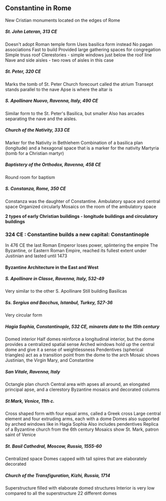 ## Constantine in Rome

New Cristian monuments located on the edges of Rome

##### St. John Lateran, 313 CE
Doesn't adopt Roman temple form
Uses basilica form instead
	No pagan associations
	Fast to build
	Provided large gathering spaces for congregation
Simple truss roof
Clerestories - simple windows just below the roof line
Nave and side aisles - two rows of aisles in this case

##### St. Peter, 320 CE
Marks the tomb of St. Peter
Church forecourt called the atrium
Transept stands parallel to the nave
Apse is where the altar is
##### S. Apollinare Nuovo, Ravenna, Italy, 490 CE
Similar form to the St. Peter's Basilica, but smaller
Also has arcades separating the nave and the aisles.
##### Church of the Nativity, 333 CE
Marker for the Nativity in Bethlehem
Combination of a basilica plan (longitude) and a hexagonal space that is a marker for the nativity
Martyria (tomb for a Christian martyr)
##### Baptistery of the Orthodox, Ravenna, 458 CE
Round room for baptism
##### S. Constanza, Rome, 350 CE
Constanza was the daughter of Constantine.
Ambulatory space and central space
Organized circularly
Mosaics on the room of the ambulatory space

**2 types of early Christian buildings - longitude buildings and circulatory buildings**

### 324 CE : Constantine builds a new capital: Constantinople

In 476 CE the last Roman Emperor loses power, splintering the empire
The Byzantine, or Eastern Roman Empire, reached its fullest extent under Justinian and lasted until 1473

#### Byzantine Architecture in the East and West

##### S. Apollinare in Classe, Ravenna, Italy, 532-49
Very similar to the other S. Apollinare
Still building Basilicas
##### Ss. Sergius and Bacchus, Istanbul, Turkey, 527-36
Very circular form
##### Hagia Sophia, Constantinople, 532 CE, minarets date to the 15th century
Domed interior
Half domes reinforce a longitudinal interior, but the dome provides a centralized spatial sense
Arched windows hold up the central dome and give it a sense of weightlessness
Pendentives (spherical triangles) act as a transition point from the dome to the arch
Mosaic shows Justinian, the Virgin Mary, and Constantine
##### San Vitale, Ravenna, Italy
Octangle plan church
Central area with apses all around, an elongated principal apse, and a clerestory
Byzantine mosaics and decorated columns
##### St Mark, Venice, 11th c.
Cross shaped form with four equal arms, called a Greek cross
Large central element and four extruding arms, each with a dome
Domes also supported by arched windows like in Hagia Sophia
Also includes pendentives
Replica of a Byzantine church from the 6th century
Mosaics show St. Mark, patron saint of Venice
##### St. Basil Cathedral, Moscow, Russia, 1555-60
Centralized space
Domes capped with tall spires that are elaborately decorated

##### Church of the Transfiguration, Kizhi, Russia, 1714
Superstructure filled with elaborate domed structures
Interior is very low compared to all the superstructure
22 different domes
